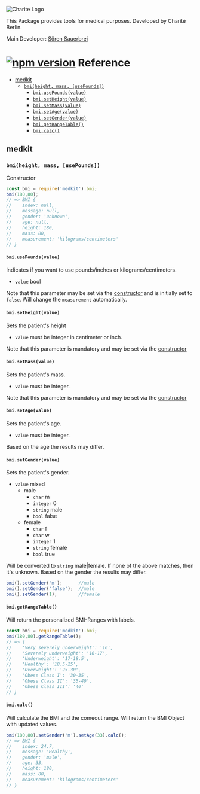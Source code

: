 ![Charite Logo](https://upload.wikimedia.org/wikipedia/commons/thumb/5/51/Logo_Charite.svg/150px-Logo_Charite.svg.png)

This Package provides tools for medical purposes. Developed by Charité Berlin.

Main Developer: [Sören Sauerbrei](https://github.com/Sauerbrei)

# [![npm version](https://badge.fury.io/js/medkit.svg)](https://badge.fury.io/js/medkit.svg) Reference

- [medkit](#medkit)
  - [`bmi(height, mass, [usePounds])`](#bmiheight-mass-usepounds)
    - [`bmi.usePounds(value)`](#bmiusepoundsvalue)
    - [`bmi.setHeight(value)`](#bmisetheightvalue)
    - [`bmi.setMass(value)`](#bmisetmassvalue)
    - [`bmi.setAge(value)`](#bmisetagevalue)
    - [`bmi.setGender(value)`](#bmisetgendervalue)
    - [`bmi.getRangeTable()`](#bmigetrangetable)
    - [`bmi.calc()`](#bmicalc)
  

## medkit

### `bmi(height, mass, [usePounds])`
Constructor

```js
const bmi = require('medkit').bmi;
bmi(180,80);
// => BMI {
//    index: null,
//    message: null,
//    gender: 'unknown',
//    age: null,
//    height: 180,
//    mass: 80,
//    measurement: 'kilograms/centimeters'
// }
```



#### `bmi.usePounds(value)`

Indicates if you want to use pounds/inches or kilograms/centimeters.
* `value` bool

Note that this parameter may be set via the [constructor](#bmi) and is initially set to `false`.
Will change the `measurement` automatically.



#### `bmi.setHeight(value)`

Sets the patient's height
* `value` must be integer in centimeter or inch.

Note that this parameter is mandatory and may be set via the [constructor](#bmiheight-mass-usepounds)



#### `bmi.setMass(value)`

Sets the patient's mass.
* `value` must be integer.

Note that this parameter is mandatory and may be set via the [constructor](#bmiheight-mass-usepounds)



#### `bmi.setAge(value)`

Sets the patient's age.
* `value` must be integer.

Based on the age the results may differ.



#### `bmi.setGender(value)`

Sets the patient's gender.
* `value` mixed
    * male
         * `char` m
         * `integer` 0
         * `string` male
         * `bool` false
    * female
         * `char` f
         * `char` w
         * `integer` 1
         * `string` female
         * `bool` true

Will be converted to `string` male|female. If none of the above matches, then it's unknown. Based on the gender the results may differ.

```js
bmi().setGender('m');      //male
bmi().setGender('false');  //male
bmi().setGender(1);        //female
```





#### `bmi.getRangeTable()`

Will return the personalized BMI-Ranges with labels. 

```js
const bmi = require('medkit').bmi;
bmi(180,80).getRangeTable();
// => {
//    'Very severely underweight': '16',
//    'Severely underweight': '16-17',
//    'Underweight': '17-18.5',
//    'Healthy': '18.5-25',
//    'Overweight': '25-30',
//    'Obese Class I': '30-35',
//    'Obese Class II': '35-40',
//    'Obese Class III': '40'
// }
```

#### `bmi.calc()`

Will calculate the BMI and the comeout range. Will return the BMI Object with updated values.

```js
bmi(180,80).setGender('m').setAge(33).calc();
// => BMI {
//    index: 24.7,
//    message: 'Healthy',
//    gender: 'male',
//    age: 33,
//    height: 180,
//    mass: 80,
//    measurement: 'kilograms/centimeters'
// }
```

